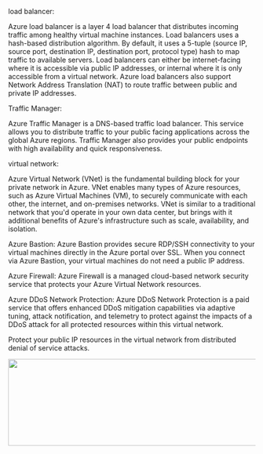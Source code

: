 load balancer:

Azure load balancer is a layer 4 load balancer that distributes incoming
traffic among healthy virtual machine instances. Load balancers uses a
hash-based distribution algorithm. By default, it uses a 5-tuple (source
IP, source port, destination IP, destination port, protocol type) hash
to map traffic to available servers. Load balancers can either be
internet-facing where it is accessible via public IP addresses, or
internal where it is only accessible from a virtual network. Azure load
balancers also support Network Address Translation (NAT) to route
traffic between public and private IP addresses.

Traffic Manager:

Azure Traffic Manager is a DNS-based traffic load balancer. This service
allows you to distribute traffic to your public facing applications
across the global Azure regions. Traffic Manager also provides your
public endpoints with high availability and quick responsiveness.

virtual network:

Azure Virtual Network (VNet) is the fundamental building block for your
private network in Azure. VNet enables many types of Azure resources,
such as Azure Virtual Machines (VM), to securely communicate with each
other, the internet, and on-premises networks. VNet is similar to a
traditional network that you'd operate in your own data center, but
brings with it additional benefits of Azure's infrastructure such as
scale, availability, and isolation.

Azure Bastion: Azure Bastion provides secure RDP/SSH connectivity to
your virtual machines directly in the Azure portal over SSL. When you
connect via Azure Bastion, your virtual machines do not need a public IP
address.

Azure Firewall: Azure Firewall is a managed cloud-based network security
service that protects your Azure Virtual Network resources.

Azure DDoS Network Protection: Azure DDoS Network Protection is a paid
service that offers enhanced DDoS mitigation capabilities via adaptive
tuning, attack notification, and telemetry to protect against the
impacts of a DDoS attack for all protected resources within this virtual
network.

Protect your public IP resources in the virtual network from distributed
denial of service attacks.

<img src="./media/image1.png"
style="width:6.26806in;height:1.84225in" />
